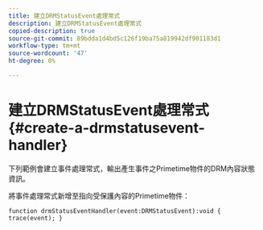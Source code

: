 ```yaml
---
title: 建立DRMStatusEvent處理常式
description: 建立DRMStatusEvent處理常式
copied-description: true
source-git-commit: 89bdda1d4bd5c126f19ba75a819942df901183d1
workflow-type: tm+mt
source-wordcount: '47'
ht-degree: 0%

---
```



# 建立DRMStatusEvent處理常式{#create-a-drmstatusevent-handler}

下列範例會建立事件處理常式，輸出產生事件之Primetime物件的DRM內容狀態資訊。

將事件處理常式新增至指向受保護內容的Primetime物件：

```
function drmStatusEventHandler(event:DRMStatusEvent):void { trace(event); } 
```


